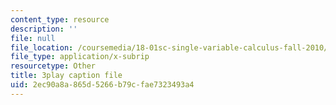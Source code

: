 ```yaml
---
content_type: resource
description: ''
file: null
file_location: /coursemedia/18-01sc-single-variable-calculus-fall-2010/2ec90a8a865d5266b79cfae7323493a4_-MI0b4h3rS0.vtt
file_type: application/x-subrip
resourcetype: Other
title: 3play caption file
uid: 2ec90a8a-865d-5266-b79c-fae7323493a4
---
```

